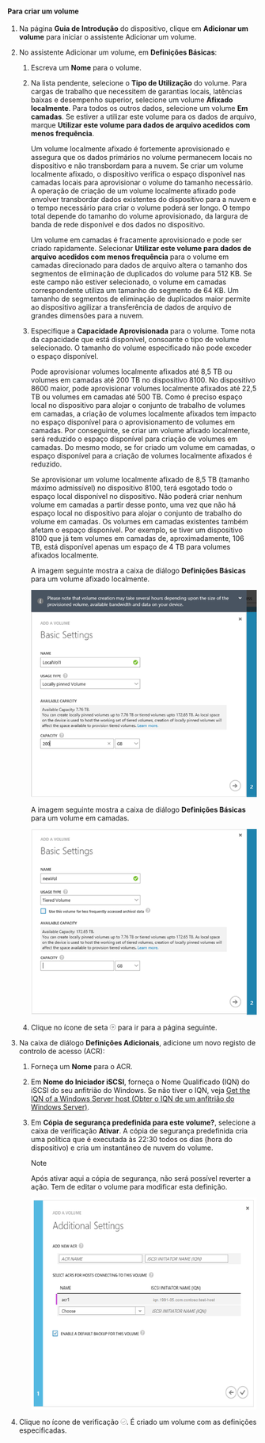<!--author=alkohli last changed: 08/16/2016-->

#### Para criar um volume
1. Na página **Guia de Introdução** do dispositivo, clique em **Adicionar um volume** para iniciar o assistente Adicionar um volume.
2. No assistente Adicionar um volume, em **Definições Básicas**:
   
   1. Escreva um **Nome** para o volume.
   2. Na lista pendente, selecione o **Tipo de Utilização** do volume. Para cargas de trabalho que necessitem de garantias locais, latências baixas e desempenho superior, selecione um volume **Afixado localmente**. Para todos os outros dados, selecione um volume **Em camadas**. Se estiver a utilizar este volume para os dados de arquivo, marque **Utilizar este volume para dados de arquivo acedidos com menos frequência**. 
      
       Um volume localmente afixado é fortemente aprovisionado e assegura que os dados primários no volume permanecem locais no dispositivo e não transbordam para a nuvem.  Se criar um volume localmente afixado, o dispositivo verifica o espaço disponível nas camadas locais para aprovisionar o volume do tamanho necessário. A operação de criação de um volume localmente afixado pode envolver transbordar dados existentes do dispositivo para a nuvem e o tempo necessário para criar o volume poderá ser longo. O tempo total depende do tamanho do volume aprovisionado, da largura de banda de rede disponível e dos dados no dispositivo. 
      
       Um volume em camadas é fracamente aprovisionado e pode ser criado rapidamente. Selecionar **Utilizar este volume para dados de arquivo acedidos com menos frequência** para o volume em camadas direcionado para dados de arquivo altera o tamanho dos segmentos de eliminação de duplicados do volume para 512 KB. Se este campo não estiver selecionado, o volume em camadas correspondente utiliza um tamanho do segmento de 64 KB. Um tamanho de segmentos de eliminação de duplicados maior permite ao dispositivo agilizar a transferência de dados de arquivo de grandes dimensões para a nuvem.
   3. Especifique a **Capacidade Aprovisionada** para o volume. Tome nota da capacidade que está disponível, consoante o tipo de volume selecionado. O tamanho do volume especificado não pode exceder o espaço disponível.
      
       Pode aprovisionar volumes localmente afixados até 8,5 TB ou volumes em camadas até 200 TB no dispositivo 8100. No dispositivo 8600 maior, pode aprovisionar volumes localmente afixados até 22,5 TB ou volumes em camadas até 500 TB. Como é preciso espaço local no dispositivo para alojar o conjunto de trabalho de volumes em camadas, a criação de volumes localmente afixados tem impacto no espaço disponível para o aprovisionamento de volumes em camadas. Por conseguinte, se criar um volume afixado localmente, será reduzido o espaço disponível para criação de volumes em camadas. Do mesmo modo, se for criado um volume em camadas, o espaço disponível para a criação de volumes localmente afixados é reduzido.
      
       Se aprovisionar um volume localmente afixado de 8,5 TB (tamanho máximo admissível) no dispositivo 8100, terá esgotado todo o espaço local disponível no dispositivo. Não poderá criar nenhum volume em camadas a partir desse ponto, uma vez que não há espaço local no dispositivo para alojar o conjunto de trabalho do volume em camadas. Os volumes em camadas existentes também afetam o espaço disponível. Por exemplo, se tiver um dispositivo 8100 que já tem volumes em camadas de, aproximadamente, 106 TB, está disponível apenas um espaço de 4 TB para volumes afixados localmente.
      
       A imagem seguinte mostra a caixa de diálogo **Definições Básicas** para um volume afixado localmente.
      
        ![Adicionar volume local](./media/storsimple-create-volume-u2/add-local-volume-include.png)
      
       A imagem seguinte mostra a caixa de diálogo **Definições Básicas** para um volume em camadas.
      
        ![Adicionar volume local](./media/storsimple-create-volume-u2/add-tiered-volume-include.png)
   
   1. Clique no ícone de seta ![ícone de seta](./media/storsimple-create-volume-u2/HCS_ArrowIcon-include.png) para ir para a página seguinte.
3. Na caixa de diálogo **Definições Adicionais**, adicione um novo registo de controlo de acesso (ACR):
   
   1. Forneça um **Nome** para o ACR.
   2. Em **Nome do Iniciador iSCSI**, forneça o Nome Qualificado (IQN) do iSCSI do seu anfitrião do Windows. Se não tiver o IQN, veja [Get the IQN of a Windows Server host (Obter o IQN de um anfitrião do Windows Server)](#get-the-iqn-of-a-windows-server-host).
   3. Em **Cópia de segurança predefinida para este volume?**, selecione a caixa de verificação **Ativar**. A cópia de segurança predefinida cria uma política que é executada às 22:30 todos os dias (hora do dispositivo) e cria um instantâneo de nuvem do volume.
      
      > [!NOTE]
      > Após ativar aqui a cópia de segurança, não será possível reverter a ação. Tem de editar o volume para modificar esta definição.
      > 
      > 
      
      ![Adicionar volume](./media/storsimple-create-volume-u2/AddVolumeAdditionalSettings1.png)
4. Clique no ícone de verificação ![ícone de verificação](./media/storsimple-create-volume-u2/HCS_CheckIcon-include.png). É criado um volume com as definições especificadas.

<!--HONumber=Sep16_HO3-->


